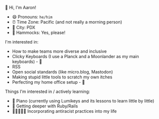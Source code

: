 👋 Hi, I'm Aaron!

- 😄 Pronouns: `he/him`
- ⏰ Time Zone: Pacific (and not really a morning person)
- 🌉 City: PDX
- 🦥 Hammocks: Yes, please!

I'm interested in:

- How to make teams more diverse and inclusive
- Clicky Keyboards (I use a Planck and a Moonlander as my main keyboards) - 💸
- RSS
- Open social standards (like micro.blog, Mastodon)
- Making stupid little tools to scratch my own itches
- Perfecting my home office setup - 💸

Things I'm interested in / actively learning:

- 🎹 Piano (currently using Lumikeys and its lessons to learn little by little)
- 💎 Getting deeper with Ruby/Rails
- 🧑🏻‍🤝‍🧑🏾 Incorporating antiracist practices into my life

